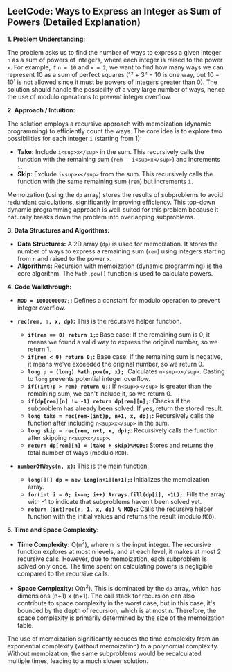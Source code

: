 ## LeetCode: Ways to Express an Integer as Sum of Powers (Detailed Explanation)

**1. Problem Understanding:**

The problem asks us to find the number of ways to express a given integer `n` as a sum of powers of integers, where each integer is raised to the power `x`.  For example, if `n = 10` and `x = 2`, we want to find how many ways we can represent 10 as a sum of perfect squares (1² + 3² = 10 is one way, but 10 = 10¹ is not allowed since it must be powers of integers greater than 0).  The solution should handle the possibility of a very large number of ways, hence the use of modulo operations to prevent integer overflow.


**2. Approach / Intuition:**

The solution employs a recursive approach with memoization (dynamic programming) to efficiently count the ways.  The core idea is to explore two possibilities for each integer `i` (starting from 1):

* **Take:** Include `i<sup>x</sup>` in the sum.  This recursively calls the function with the remaining sum (`rem - i<sup>x</sup>`) and increments `i`.
* **Skip:** Exclude `i<sup>x</sup>` from the sum. This recursively calls the function with the same remaining sum (`rem`) but increments `i`.

Memoization (using the `dp` array) stores the results of subproblems to avoid redundant calculations, significantly improving efficiency.  This top-down dynamic programming approach is well-suited for this problem because it naturally breaks down the problem into overlapping subproblems.

**3. Data Structures and Algorithms:**

* **Data Structures:** A 2D array (`dp`) is used for memoization.  It stores the number of ways to express a remaining sum (`rem`) using integers starting from `n` and raised to the power `x`.
* **Algorithms:**  Recursion with memoization (dynamic programming) is the core algorithm.  The `Math.pow()` function is used to calculate powers.

**4. Code Walkthrough:**

* **`MOD = 1000000007;`:** Defines a constant for modulo operation to prevent integer overflow.

* **`rec(rem, n, x, dp)`:** This is the recursive helper function.
    * **`if(rem == 0) return 1;`:** Base case: If the remaining sum is 0, it means we found a valid way to express the original number, so we return 1.
    * **`if(rem < 0) return 0;`:** Base case: If the remaining sum is negative, it means we've exceeded the original number, so we return 0.
    * **`long p = (long) Math.pow(n, x);`:** Calculates `n<sup>x</sup>`. Casting to `long` prevents potential integer overflow.
    * **`if((int)p > rem) return 0;`:**  If `n<sup>x</sup>` is greater than the remaining sum, we can't include it, so we return 0.
    * **`if(dp[rem][n] != -1) return dp[rem][n];`:** Checks if the subproblem has already been solved. If yes, return the stored result.
    * **`long take = rec(rem-(int)p, n+1, x, dp);`:** Recursively calls the function after including `n<sup>x</sup>` in the sum.
    * **`long skip = rec(rem, n+1, x, dp);`:** Recursively calls the function after skipping `n<sup>x</sup>`.
    * **`return dp[rem][n] = (take + skip)%MOD;`:** Stores and returns the total number of ways (modulo `MOD`).

* **`numberOfWays(n, x)`:** This is the main function.
    * **`long[][] dp = new long[n+1][n+1];`:** Initializes the memoization array.
    * **`for(int i = 0; i<=n; i++) Arrays.fill(dp[i], -1L);`:** Fills the array with -1 to indicate that subproblems haven't been solved yet.
    * **`return (int)rec(n, 1, x, dp) % MOD;`:** Calls the recursive helper function with the initial values and returns the result (modulo `MOD`).


**5. Time and Space Complexity:**

* **Time Complexity:** O(n<sup>2</sup>), where n is the input integer.  The recursive function explores at most n levels, and at each level, it makes at most 2 recursive calls. However, due to memoization, each subproblem is solved only once. The time spent on calculating powers is negligible compared to the recursive calls.

* **Space Complexity:** O(n<sup>2</sup>). This is dominated by the `dp` array, which has dimensions (n+1) x (n+1). The call stack for recursion can also contribute to space complexity in the worst case, but in this case, it's bounded by the depth of recursion, which is at most n.  Therefore, the space complexity is primarily determined by the size of the memoization table.


The use of memoization significantly reduces the time complexity from an exponential complexity (without memoization) to a polynomial complexity.  Without memoization, the same subproblems would be recalculated multiple times, leading to a much slower solution.
